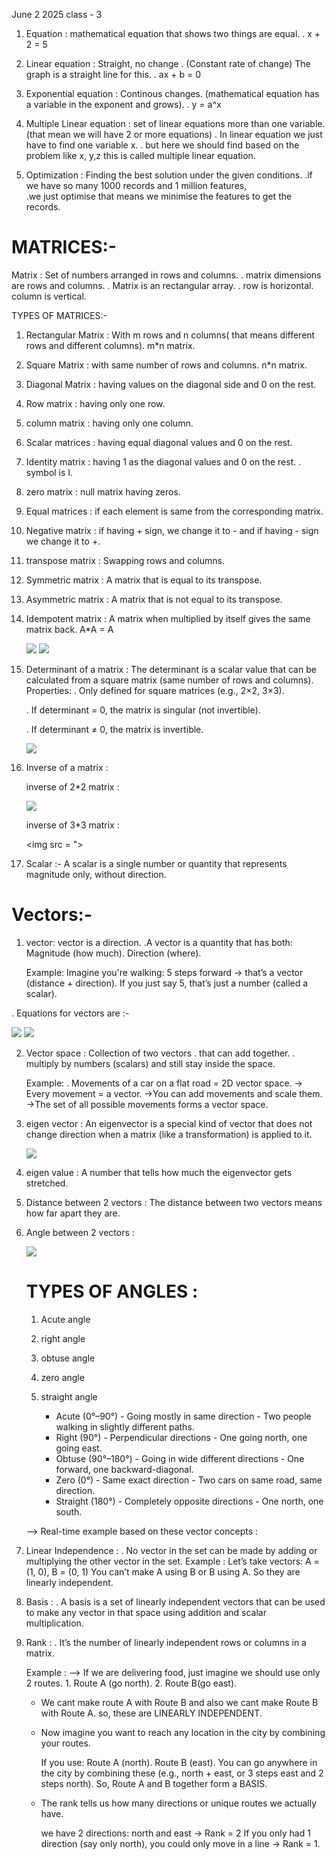 June 2 2025 class - 3

1. Equation : 
   mathematical equation that shows two things are equal.
   . x + 2 = 5

2. Linear equation : Straight, no change . 
   (Constant rate of change)
   The graph is a straight line for this.
   . ax + b = 0

3. Exponential equation : 
   Continous changes. (mathematical equation has a variable in the exponent and grows).
   . y = a^x

4. Multiple Linear equation : 
   set of linear equations more than one variable.(that mean we will have 2 or more equations)
    . In linear equation we just have to find one variable x.
    . but here we should find based on the problem like x, y,z this is     called multiple linear equation. 

5. Optimization : 
    Finding the best solution under the given conditions. 
    .if we have so many 1000 records and 1 million features,  
    .we just optimise that means we minimise the features to get the records.

# MATRICES:-
 Matrix : 
   Set of numbers arranged in rows and columns.
   . matrix dimensions are rows and columns.
   . Matrix is an rectangular array.
   . row is horizontal. column is vertical.

TYPES OF MATRICES:-
1. Rectangular Matrix :
   With m rows and n columns( that means different rows and different columns).
   m*n matrix.

2. Square Matrix :
   with same number of rows and columns.
   n*n matrix.

3. Diagonal Matrix :
   having values on the diagonal side and 0 on the rest.

4. Row matrix :
   having only one row.

5. column matrix :
   having only one column. 

6. Scalar matrices :
   having equal diagonal values and 0 on the rest.

7. Identity matrix :
   having 1 as the diagonal values and 0 on the rest.
   . symbol is I.

8. zero matrix : 
   null matrix having zeros.

9. Equal matrices :
   if each element is same from the corresponding matrix.

10. Negative matrix : 
    if having + sign, we change it to - and if having - sign we change it to +.

11. transpose matrix :
    Swapping rows and columns. 

12. Symmetric matrix :
    A matrix that is equal to its transpose.

13. Asymmetric matrix : 
    A matrix that is not equal to its transpose.

14. Idempotent matrix : 
    A matrix when multiplied by itself gives the same matrix back.
    A*A = A
    
    <img src = "https://github.com/Maanvitha6/GENAI-CLASS-1/blob/main/Assets/matrices-1.jpeg">
    <img src = "https://github.com/Maanvitha6/GENAI-CLASS-1/blob/main/Assets/matrices-2.jpeg">

15. Determinant of a matrix :
    The determinant is a scalar value that can be calculated from a square matrix (same number of rows and columns).
    Properties:
    . Only defined for square matrices (e.g., 2×2, 3×3).

    . If determinant = 0, the matrix is singular (not invertible).

    . If determinant ≠ 0, the matrix is invertible.

    <img src = "https://github.com/Maanvitha6/GENAI-CLASS-1/blob/main/Assets/determinant%20matrix.png">

16. Inverse of a matrix :
    
    inverse of 2*2 matrix :
    
    <img src = "https://github.com/Maanvitha6/GENAI-CLASS-1/blob/main/Assets/inverse%20matrix.png">

    inverse of 3*3 matrix :

    <img src = ">


16. Scalar :-
    A scalar is a single number or quantity that represents magnitude only, without direction.
    
    
# Vectors:- 
1. vector:
   vector is a direction.
   .A vector is a quantity that has both:
    Magnitude (how much).
    Direction (where).

    Example: 
    Imagine you're walking:
    5 steps forward → that’s a vector (distance + direction).
    If you just say 5, that’s just a number (called a scalar).

. Equations for vectors are :-
  
  <img src = "https://github.com/Maanvitha6/GENAI-CLASS-1/blob/main/Assets/vector%201.png">
  <img src = "https://github.com/Maanvitha6/GENAI-CLASS-1/blob/main/Assets/vector%202.png">

2. Vector space :
   Collection of two vectors 
   . that can add together.
   . multiply by numbers (scalars) and still stay inside the space.

   Example:
   . Movements of a car on a flat road = 2D vector space.
        -> Every movement = a vector.
        ->You can add movements and scale them.
        ->The set of all possible movements forms a vector space.
      
3. eigen vector :
   An eigenvector is a special kind of vector that does not change direction when a matrix (like a transformation) is applied to it.

   <img src = "https://github.com/Maanvitha6/GENAI-CLASS-1/blob/main/Assets/eigen%20vector.png">

4. eigen value :
   A number that tells how much the eigenvector gets stretched.

5. Distance between 2 vectors :
   The distance between two vectors means how far apart they are.

6. Angle between 2 vectors :
   
   <img src = "https://github.com/Maanvitha6/GENAI-CLASS-1/blob/main/Assets/distance%20angle%20vectors.jpeg" >

   # TYPES OF ANGLES : 
   1. Acute angle
   2. right angle
   3. obtuse angle
   4. zero angle
   5. straight angle

      * Acute (0°–90°)	- Going mostly in same direction  - Two people walking in slightly different paths.
      * Right (90°) - 	Perpendicular directions -	One going north, one going east.
      * Obtuse (90°–180°) - 	Going in wide different directions - One forward, one backward-diagonal.
      * Zero (0°)	- Same exact direction - 	Two cars on same road, same direction.
      * Straight (180°) - 	Completely opposite directions -	One north, one south.

   --> Real-time example based on these vector concepts :




1.  Linear Independence :
. No vector in the set can be made by adding or multiplying the other vector in the set.
  Example :
  Let’s take vectors:
  A = (1, 0), B = (0, 1)
  You can’t make A using B or B using A.
  So they are linearly independent.

2. Basis :
. A basis is a set of linearly independent vectors that can be used to make any vector in that space using addition and scalar  multiplication. 

3. Rank :
   . It’s the number of linearly independent rows or columns in a matrix.

   Example : 
   --> If we are delivering food, just imagine we should use only 2 routes.
        1. Route A (go north).
        2. Route B(go east).

   * We cant make route A with Route B and also we cant make Route B with Route A.
   so, these are LINEARLY INDEPENDENT.

   * Now imagine you want to reach any location in the city by combining your routes.

     If you use:
     Route A (north).
     Route B (east).
     You can go anywhere in the city by combining these (e.g., north + east, or 3 steps east and 2 steps north).
     So, Route A and B together form a BASIS.

   * The rank tells us how many directions or unique routes we actually have.

     we have 2 directions: north and east → Rank = 2
     If you only had 1 direction (say only north), you could only move in a line → Rank = 1.
